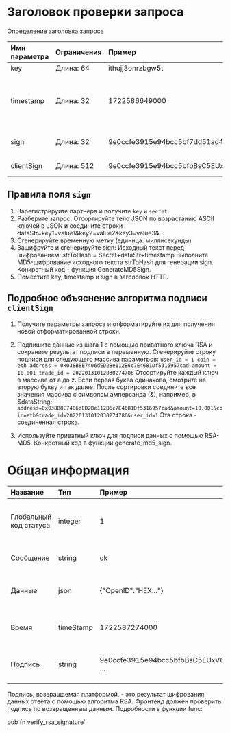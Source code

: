 # Заголовок проверки запроса

Определение заголовка запроса

| Имя параметра | Ограничения | Пример                             | Описание                                                  |
| :------------ | :---------- | :--------------------------------- | :-------------------------------------------------------- |
| key           | Длина: 64   | ithujj3onrzbgw5t                   | Ключ партнера                                             |
| timestamp     | Длина: 32   | 1722586649000                      | Временная метка инициации запроса (единица: миллисекунды) |
| sign          | Длина: 32   | 9e0ccfe3915e94bcc5bf7dd51ad4e8d9   | Подпись секрета партнера                                  |
| clientSign    | Длина: 512  | 9e0ccfe3915e94bcc5bfbBsC5EUxV6 ... | Подпись RSA партнера                                      |

## Правила поля `sign`

1. Зарегистрируйте партнера и получите `key` и `secret`.
2. Разберите запрос. Отсортируйте тело JSON по возрастанию ASCII ключей в JSON и соедините строки dataStr=key1=value1&key2=value2&key3=value3&...
3. Сгенерируйте временную метку (единица: миллисекунды)
4. Зашифруйте и сгенерируйте sign: Исходный текст перед шифрованием: strToHash = Secret+dataStr+timestamp Выполните MD5-шифрование исходного текста strToHash для генерации sign.
Конкретный код - функция GenerateMD5Sign.
5. Поместите key, timestamp и sign в заголовок HTTP.

## Подробное объяснение алгоритма подписи `clientSign`

1. Получите параметры запроса и отформатируйте их для получения новой отформатированной строки.

2. Подпишите данные из шага 1 с помощью приватного ключа RSA и сохраните результат подписи в переменную.
Сгенерируйте строку подписи для следующего массива параметров: `user_id = 1 coin = eth address = 0x038B8E7406dED2Be112B6c7E4681Df5316957cad amount = 10.001 trade_id = 20220131012030274786`
Отсортируйте каждый ключ в массиве от a до z. Если первая буква одинакова, смотрите на вторую букву и так далее. После сортировки соедините все значения массива с символом амперсанда (&), например, в $dataString:
`address=0x038B8E7406dED2Be112B6c7E4681Df5316957cad&amount=10.001&coin=eth&trade_id=20220131012030274786&user_id=1`
Эта строка - соединенная строка.

3. Используйте приватный ключ для подписи данных с помощью RSA-MD5. Конкретный код в функции generate_md5_sign.

# Общая информация

| Название               | Тип       | Пример                             | Описание                                                     |
| :--------------------- | :-------- | :--------------------------------- | :----------------------------------------------------------- |
| Глобальный код статуса | integer   | 1                                  | 1 указывает на успех. Подробности в Глобальном коде статуса. |
| Сообщение              | string    | ok                                 | Возвращает текстовую информацию.                             |
| Данные                 | json      | {"OpenID":"HEX..."}                | Возвращает конкретное содержимое данных.                     |
| Время                  | timeStamp | 1722587274000                      | UTC время (без часового пояса, в миллисекундах).             |
| Подпись                | string    | 9e0ccfe3915e94bcc5bfbBsC5EUxV6 ... | Платформа использует RSA для подписи всех данных.            |

Подпись, возвращаемая платформой, - это результат шифрования данных ответа с помощью алгоритма RSA. Фронтенд должен проверить подпись по возвращенным данным. Подробности в функции func: 

pub fn verify_rsa_signature`